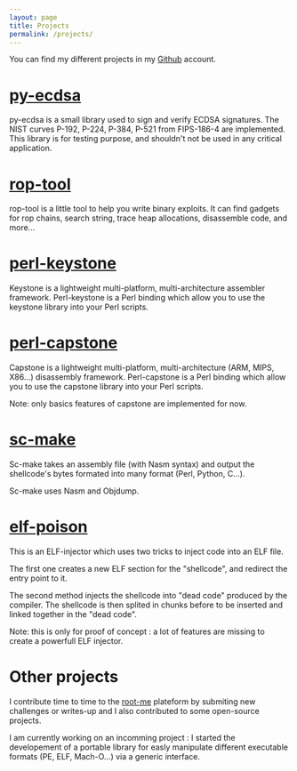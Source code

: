 ```yaml
---
layout: page
title: Projects
permalink: /projects/
---
```


You can find my different projects in my [Github](https://github.com/t00sh) account.

# [py-ecdsa](https://github.com/t00sh/py-ecdsa)

py-ecdsa is a small library used to sign and verify ECDSA signatures. The NIST curves P-192, P-224, P-384, P-521 from FIPS-186-4 are implemented. This library is for testing purpose, and shouldn't not be used in any critical application.

# [rop-tool](https://github.com/t00sh/rop-tool)

rop-tool is a little tool to help you write binary exploits. It can find gadgets for rop chains, search string, trace heap allocations, disassemble code, and more...

# [perl-keystone](https://github.com/t00sh/perl-keystone)

Keystone is a lightweight multi-platform, multi-architecture assembler framework. Perl-keystone is a Perl binding which allow you to use the keystone library into your Perl scripts.

# [perl-capstone](https://github.com/t00sh/perl-capstone)

Capstone is a lightweight multi-platform, multi-architecture (ARM, MIPS, X86...) disassembly framework. Perl-capstone is a Perl binding which allow you to use the capstone library into your Perl scripts.

Note: only basics features of capstone are implemented for now.

# [sc-make](https://github.com/t00sh/sc-make)

Sc-make takes an assembly file (with Nasm syntax) and output the shellcode's bytes formated into many format (Perl, Python, C...).

Sc-make uses Nasm and Objdump.

# [elf-poison](https://github.com/t00sh/elf-poison)

This is an ELF-injector which uses two tricks to inject code into an ELF file.

The first one creates a new ELF section for the "shellcode", and redirect the entry point to it.

The second method injects the shellcode into "dead code" produced by the compiler. The shellcode is then splited in chunks before to be inserted and linked together in the "dead code".

Note: this is only for proof of concept : a lot of features are missing to create a powerfull ELF injector.

# Other projects

I contribute time to time to the [root-me](https://www.root-me.org) plateform by submiting new challenges or writes-up and I also contributed to some open-source projects.

I am currently working on an incomming project : I started the developement of a portable library for easly manipulate different executable formats (PE, ELF, Mach-O...) via a generic interface.
